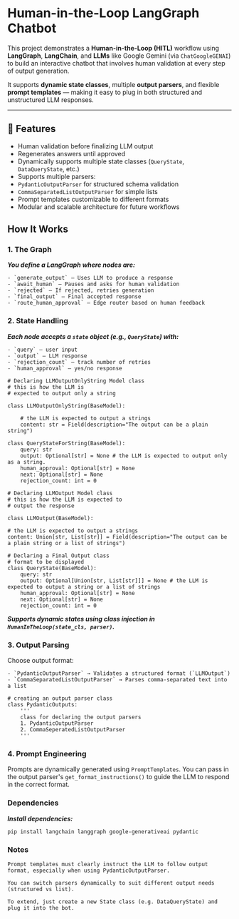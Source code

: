 # Human-in-the-Loop LangGraph Chatbot

This project demonstrates a **Human-in-the-Loop (HITL)** workflow using **LangGraph**, **LangChain**, and **LLMs** like Google Gemini (via `ChatGoogleGENAI`) to build an interactive chatbot that involves human validation at every step of output generation.

It supports **dynamic state classes**, multiple **output parsers**, and flexible **prompt templates** — making it easy to plug in both structured and unstructured LLM responses.

---

## 🚀 Features

- Human validation before finalizing LLM output
- Regenerates answers until approved
- Dynamically supports multiple state classes (`QueryState`, `DataQueryState`, etc.)
- Supports multiple parsers:
- `PydanticOutputParser` for structured schema validation
- `CommaSeparatedListOutputParser` for simple lists
- Prompt templates customizable to different formats
- Modular and scalable architecture for future workflows


## How It Works

### 1. The Graph

***You define a LangGraph where nodes are:***

    - `generate_output` — Uses LLM to produce a response
    - `await_human` — Pauses and asks for human validation
    - `rejected` — If rejected, retries generation
    - `final_output` — Final accepted response
    - `route_human_approval` — Edge router based on human feedback

### 2. State Handling

***Each node accepts a `state` object (e.g., `QueryState`) with:***

    - `query` — user input
    - `output` — LLM response
    - `rejection_count` — track number of retries
    - `human_approval` — yes/no response

    # Declaring LLMOutputOnlyString Model class
    # this is how the LLM is 
    # expected to output only a string 

    class LLMOutputOnlyString(BaseModel):

        # the LLM is expected to output a strings
        content: str = Field(description="The output can be a plain string")

    class QueryStateForString(BaseModel):
        query: str
        output: Optional[str] = None # the LLM is expected to output only as a string.
        human_approval: Optional[str] = None
        next: Optional[str] = None
        rejection_count: int = 0

    # Declaring LLMOutput Model class
    # this is how the LLM is expected to 
    # output the response

    class LLMOutput(BaseModel):

    # the LLM is expected to output a strings
    content: Union[str, List[str]] = Field(description="The output can be a plain string or a list of strings")

    # Declaring a Final Output class 
    # format to be displayed
    class QueryState(BaseModel):
        query: str
        output: Optional[Union[str, List[str]]] = None # the LLM is expected to output a string or a list of strings
        human_approval: Optional[str] = None
        next: Optional[str] = None
        rejection_count: int = 0

***Supports dynamic states using class injection in `HumanInTheLoop(state_cls, parser)`.***

### 3. Output Parsing

Choose output format:

    - `PydanticOutputParser` → Validates a structured format (`LLMOutput`)
    - `CommaSeparatedListOutputParser` → Parses comma-separated text into a list

    # creating an output parser class
    class PydanticOutputs:
        '''
        class for declaring the output parsers
        1. PydanticOutputParser
        2. CommaSeperatedListOutputParser
        '''


### 4. Prompt Engineering

Prompts are dynamically generated using `PromptTemplates`. You can pass in the output parser's `get_format_instructions()` to guide the LLM to respond in the correct format.

### Dependencies

***Install dependencies:***


    pip install langchain langgraph google-generativeai pydantic

### Notes

    Prompt templates must clearly instruct the LLM to follow output format, especially when using PydanticOutputParser.

    You can switch parsers dynamically to suit different output needs (structured vs list).

    To extend, just create a new State class (e.g. DataQueryState) and plug it into the bot.